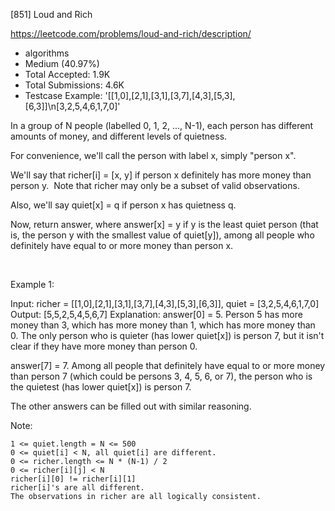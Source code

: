 [851] Loud and Rich  

https://leetcode.com/problems/loud-and-rich/description/

* algorithms
* Medium (40.97%)
* Total Accepted:    1.9K
* Total Submissions: 4.6K
* Testcase Example:  '[[1,0],[2,1],[3,1],[3,7],[4,3],[5,3],[6,3]]\n[3,2,5,4,6,1,7,0]'

In a group of N people (labelled 0, 1, 2, ..., N-1), each person has different amounts of money, and different levels of quietness.

For convenience, we'll call the person with label x, simply "person x".

We'll say that richer[i] = [x, y] if person x definitely has more money than person y.  Note that richer may only be a subset of valid observations.

Also, we'll say quiet[x] = q if person x has quietness q.

Now, return answer, where answer[x] = y if y is the least quiet person (that is, the person y with the smallest value of quiet[y]), among all people who definitely have equal to or more money than person x.

 


Example 1:


Input: richer = [[1,0],[2,1],[3,1],[3,7],[4,3],[5,3],[6,3]], quiet = [3,2,5,4,6,1,7,0]
Output: [5,5,2,5,4,5,6,7]
Explanation: 
answer[0] = 5.
Person 5 has more money than 3, which has more money than 1, which has more money than 0.
The only person who is quieter (has lower quiet[x]) is person 7, but
it isn't clear if they have more money than person 0.

answer[7] = 7.
Among all people that definitely have equal to or more money than person 7
(which could be persons 3, 4, 5, 6, or 7), the person who is the quietest (has lower quiet[x])
is person 7.

The other answers can be filled out with similar reasoning.



Note:


	1 <= quiet.length = N <= 500
	0 <= quiet[i] < N, all quiet[i] are different.
	0 <= richer.length <= N * (N-1) / 2
	0 <= richer[i][j] < N
	richer[i][0] != richer[i][1]
	richer[i]'s are all different.
	The observations in richer are all logically consistent.

